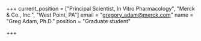 +++
current_position = ["Principal Scientist, In Vitro Pharmacology", "Merck & Co., Inc.", "West Point, PA"]
email = "gregory_adam@merck.com"
name = "Greg Adam, Ph.D."
position = "Graduate student"

+++

